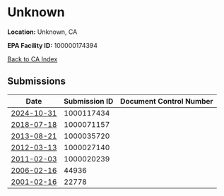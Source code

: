 # Unknown

**Location:** Unknown, CA

**EPA Facility ID:** 100000174394

[Back to CA Index](../../index.md)

## Submissions

| Date | Submission ID | Document Control Number |
|------|--------------|-------------------------|
| [2024-10-31](submissions/1000117434.md) | 1000117434 |  |
| [2018-07-18](submissions/1000071157.md) | 1000071157 |  |
| [2013-08-21](submissions/1000035720.md) | 1000035720 |  |
| [2012-03-13](submissions/1000027140.md) | 1000027140 |  |
| [2011-02-03](submissions/1000020239.md) | 1000020239 |  |
| [2006-02-16](submissions/44936.md) | 44936 |  |
| [2001-02-16](submissions/22778.md) | 22778 |  |
